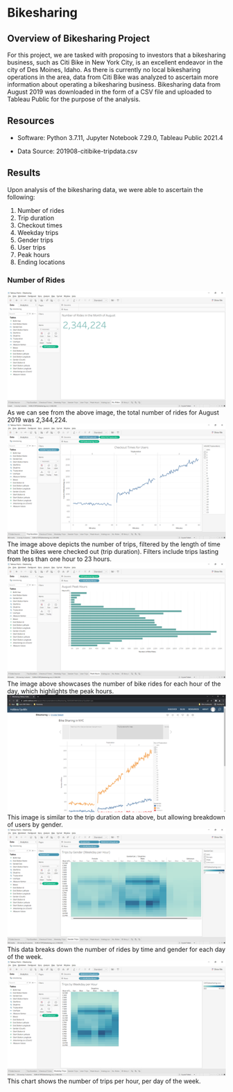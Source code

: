 # Bikesharing

## Overview of Bikesharing Project

For this project, we are tasked with proposing to investors that a bikesharing business, such as Citi Bike in New York City, is an excellent endeavor in the city of Des Moines, Idaho.  As there is currently no local bikesharing operations in the area, data from Citi Bike was analyzed to ascertain more information about operating a bikesharing business. Bikesharing data from August 2019 was downloaded in the form of a CSV file and uploaded to Tableau Public for the purpose of the analysis.

## Resources

* Software: Python 3.7.11, Jupyter Notebook 7.29.0, Tableau Public 2021.4

* Data Source: 201908-citibike-tripdata.csv

## Results

Upon analysis of the bikesharing data, we were able to ascertain the following:

1. Number of rides
2. Trip duration
3. Checkout times
4. Weekday trips
5. Gender trips
6. User trips
7. Peak hours
8. Ending locations

### Number of Rides

<img src="https://github.com/crtallent/bikesharing/blob/main/Images/No.%20Rides.png"/>
As we can see from the above image, the total number of rides for August 2019 was 2,344,224.

<img src="https://github.com/crtallent/bikesharing/blob/main/Images/TripDuration.png"/>
The image above depicts the number of trips, filtered by the length of time that the bikes were checked out (trip duration).  Filters include trips lasting from less than one hour to 23 hours.  

<img src="https://github.com/crtallent/bikesharing/blob/main/Images/PeakHours.png"/>
The image above showcases the number of bike rides for each hour of the day, which highlights the peak hours.

<img src="https://github.com/crtallent/bikesharing/blob/main/Images/Checkout.png"/>
This image is similar to the trip duration data above, but allowing breakdown of users by gender.

<img src="https://github.com/crtallent/bikesharing/blob/main/Images/GenderTrips.png"/>
This data breaks down the number of rides by time and gender for each day of the week.

<img src="https://github.com/crtallent/bikesharing/blob/main/Images/WeekdayTrips.png"/>
This chart shows the number of trips per hour, per day of the week.
